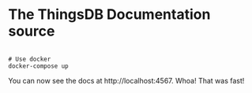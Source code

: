 # The ThingsDB Documentation source


```shell

# Use docker
docker-compose up

```


You can now see the docs at http://localhost:4567. Whoa! That was fast!
